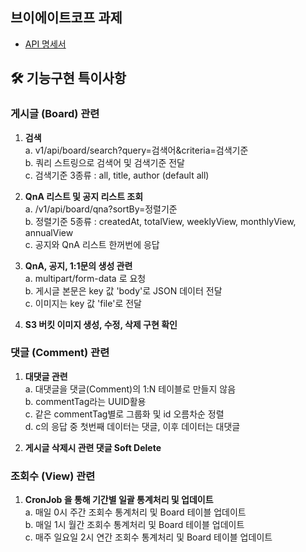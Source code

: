 ## 브이에이트코프 과제

- [API 명세서](https://foggy-unicorn-28d.notion.site/API-9c3a6024fcb14927ab8e21ec64ab2e5a?pvs=4)

## 🛠 기능구현 특이사항

### 게시글 (Board) 관련

1. **검색**  
   a. v1/api/board/search?query=검색어&criteria=검색기준  
   b. 쿼리 스트링으로 검색어 및 검색기준 전달  
   c. 검색기준 3종류 : all, title, author (default all)

2. **QnA 리스트 및 공지 리스트 조회**  
   a. /v1/api/board/qna?sortBy=정렬기준  
   b. 정렬기준 5종류 : createdAt, totalView, weeklyView, monthlyView, annualView  
   c. 공지와 QnA 리스트 한꺼번에 응답

3. **QnA, 공지, 1:1문의 생성 관련**  
   a. multipart/form-data 로 요청  
   b. 게시글 본문은 key 값 'body'로 JSON 데이터 전달  
   c. 이미지는 key 값 'file'로 전달

4. **S3 버킷 이미지 생성, 수정, 삭제 구현 확인**

### 댓글 (Comment) 관련

1. **대댓글 관련**  
   a. 대댓글을 댓글(Comment)의 1:N 테이블로 만들지 않음  
   b. commentTag라는 UUID활용  
   c. 같은 commentTag별로 그룹화 및 id 오름차순 정렬  
   d. c의 응답 중 첫번째 데이터는 댓글, 이후 데이터는 대댓글

2. **게시글 삭제시 관련 댓글 Soft Delete**

### 조회수 (View) 관련

1. **CronJob 을 통해 기간별 일괄 통계처리 및 업데이트**  
   a. 매일 0시 주간 조회수 통계처리 및 Board 테이블 업데이트  
   b. 매일 1시 월간 조회수 통계처리 및 Board 테이블 업데이트  
   c. 매주 일요일 2시 연간 조회수 통계처리 및 Board 테이블 업데이트
